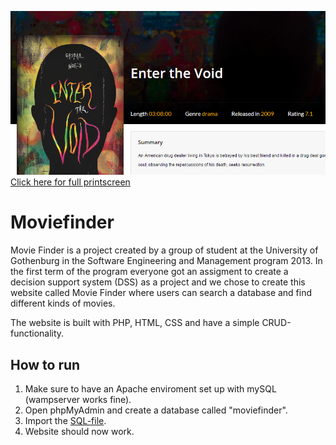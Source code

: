 ![Printscreen](https://raw.githubusercontent.com/GHVMZ/moviefinder/master/thumb.png)
[Click here for full printscreen](https://raw.githubusercontent.com/GHVMZ/moviefinder/master/print.png)

# Moviefinder
Movie Finder is a project created by a group of student at the University of Gothenburg in the Software Engineering and Management program 2013. In the first term of the program everyone got an assigment to create a decision support system (DSS) as a project and we chose to create this website called Movie Finder where users can search a database and find different kinds of movies.

The website is built with PHP, HTML, CSS and have a simple CRUD-functionality.

## How to run
1. Make sure to have an Apache enviroment set up with mySQL (wampserver works fine).
2. Open phpMyAdmin and create a database called "moviefinder".
3. Import the [SQL-file](https://github.com/GHVMZ/moviefinder/blob/master/moviefinder.sql).
4. Website should now work.
